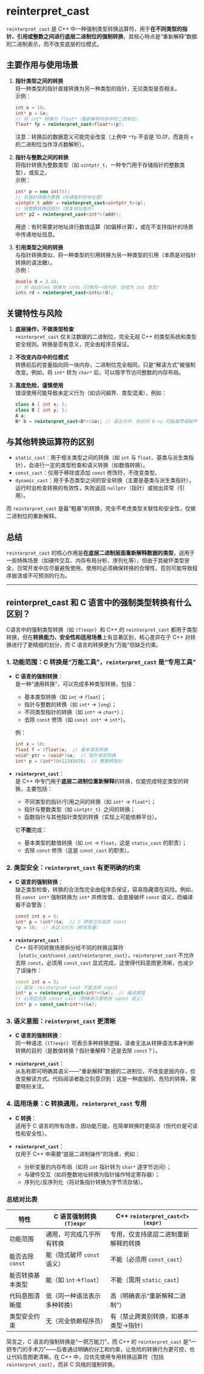 # reinterpret_cast

`reinterpret_cast` 是 C++ 中一种强制类型转换运算符，用于**在不同类型的指针、引用或整数之间进行底层二进制位的强制转换**，其核心特点是“重新解释”数据的二进制表示，而不改变底层的位模式。

## 主要作用与使用场景

1. **指针类型之间的转换**  
   将一种类型的指针直接转换为另一种类型的指针，无论类型是否相关。  
   示例：

   ```cpp
   int x = 10;
   int* p = &x;
   // 将 int* 转换为 float*（重新解释内存中的二进制位）
   float* fp = reinterpret_cast<float*>(p);
   ```

   注意：转换后的数据意义可能完全改变（上例中 `*fp` 不会是 10.0f，而是将 `x` 的二进制位当作浮点数解析）。

2. **指针与整数之间的转换**  
   将指针转换为整数类型（如 `uintptr_t`，一种专门用于存储指针的整数类型），或反之。  
   示例：

   ```cpp
   int* p = new int(5);
   // 将指针转换为整数（存储指针的地址值）
   uintptr_t addr = reinterpret_cast<uintptr_t>(p);
   // 将整数转换回指针（恢复地址指向）
   int* p2 = reinterpret_cast<int*>(addr);
   ```

   用途：有时需要对地址进行数值运算（如偏移计算），或在不支持指针的场景中传递地址信息。

3. **引用类型之间的转换**  
   与指针转换类似，将一种类型的引用转换为另一种类型的引用（本质是对指针转换的语法糖）。  
   示例：

   ```cpp
   double d = 3.14;
   // 将 double& 转换为 int&（引用同一块内存，但视为 int 类型）
   int& rd = reinterpret_cast<int&>(d);
   ```

## 关键特性与风险

1. **底层操作，不做类型检查**  
   `reinterpret_cast` 仅关注数据的二进制位，完全无视 C++ 的类型系统和类型安全规则。转换是否有意义，完全由程序员保证。

2. **不改变内存中的位模式**  
   转换前后的变量指向同一块内存，二进制位完全相同，只是“解读方式”被强制改变。例如，将 `int*` 转为 `char*` 后，可以按字节访问整数的内存布局。

3. **高度危险，谨慎使用**  
   错误使用可能导致未定义行为（如访问越界、类型混淆），例如：

   ```cpp
   class A { int x; };
   class B { int y; };
   A a;
   B* b = reinterpret_cast<B*>(&a); // 语法允许，但访问 b->y 可能越界或破坏内存
   ```

## 与其他转换运算符的区别

- `static_cast`：用于相关类型之间的转换（如 `int` 与 `float`、基类与派生类指针），会进行一定的类型检查和语义转换（如数值转换）。  
- `const_cast`：仅用于移除或添加 `const` 修饰符，不改变类型。  
- `dynamic_cast`：用于多态类型之间的安全转换（主要是基类与派生类指针），运行时会检查转换的有效性，失败返回 `nullptr`（指针）或抛出异常（引用）。  

而 `reinterpret_cast` 是最“粗暴”的转换，完全不考虑类型关联性和安全性，仅做二进制位的重新解释。

## 总结

`reinterpret_cast` 的核心作用是**在底层二进制层面重新解释数据的类型**，适用于一些特殊场景（如硬件交互、内存布局分析、序列化等），但由于其破坏类型安全，日常开发中应尽量避免使用。使用时必须确保转换的合理性，否则可能导致程序崩溃或不可预测的行为。

---

## reinterpret_cast 和 C 语言中的强制类型转换有什么区别？

C语言中的强制类型转换（如 `(T)expr`）和 C++ 的 `reinterpret_cast` 都用于类型转换，但在**转换能力、安全性和适用场景**上有显著区别，核心差异在于 C++ 对转换进行了更精细的划分，而 C 语言的转换更为“万能”但缺乏约束。

### 1. 功能范围：C 转换是“万能工具”，`reinterpret_cast` 是“专用工具”

- **C 语言的强制转换**：  
  是一种“通用转换”，可以完成多种类型转换，包括：  
  - 基本类型转换（如 `int` → `float`）；  
  - 指针与整数的转换（如 `int*` → `long`）；  
  - 不同类型指针的转换（如 `int*` → `char*`）；  
  - 去除 `const` 修饰（如 `const int*` → `int*`）。  

  例：  

  ```c
  int x = 10;
  float f = (float)x;  // 基本类型转换
  void* ptr = (void*)&x;  // 指针类型转换
  int* p = (int*)0x12345678;  // 整数转指针
  ```

- **`reinterpret_cast`**：  
  是 C++ 中专门用于**底层二进制位重新解释**的转换，仅能完成特定类型的转换，主要包括：  
  - 不同类型的指针/引用之间的转换（如 `int*` → `float*`）；  
  - 指针与整数类型（如 `uintptr_t`）之间的转换；  
  - 函数指针与其他指针类型的转换（实现上可能依赖平台）。  

  它**不能**完成：  
  - 基本类型的数值转换（如 `int` → `float`，这是 `static_cast` 的职责）；  
  - 去除 `const` 修饰（这是 `const_cast` 的职责）。  

### 2. 类型安全：`reinterpret_cast` 有更明确的约束

- **C 语言的强制转换**：  
  缺乏类型检查，转换的合法性完全由程序员保证，容易隐藏潜在风险。例如，将 `const int*` 强制转换为 `int*` 并修改值，会直接破坏 `const` 语义，而编译器不会警告：  

  ```c
  const int x = 5;
  int* p = (int*)&x;  // C 转换允许去除 const
  *p = 10;  // 未定义行为（修改常量）
  ```

- **`reinterpret_cast`**：  
  C++ 将不同转换场景拆分给不同的转换运算符（`static_cast`/`const_cast`/`reinterpret_cast`），`reinterpret_cast` 不允许去除 `const`，必须用 `const_cast` 显式完成，这使得代码意图更清晰，也减少了误操作：  

  ```cpp
  const int x = 5;
  // 错误：reinterpret_cast 不能去除 const
  int* p = reinterpret_cast<int*>(&x);  // 编译报错
  // 必须显式用 const_cast（明确表示要修改 const 语义）
  int* p = const_cast<int*>(&x);  
  ```

### 3. 语义意图：`reinterpret_cast` 更清晰

- **C 语言的强制转换**：  
  同一种语法（`(T)expr`）可表示多种转换逻辑，读者无法从转换语法本身判断转换的目的（是数值转换？指针重解释？还是去除 `const`？）。  

- **`reinterpret_cast`**：  
  从名称即可明确其语义——“重新解释”数据的二进制位，不改变底层内存，仅改变解读方式。代码阅读者能立刻意识到：这是一种底层的、危险的转换，需要特别关注。  

### 4. 适用场景：C 转换通用，`reinterpret_cast` 专用

- **C 转换**：  
  适用于 C 语言的所有场景，因功能万能，在简单转换时更简洁（但代价是可读性和安全性）。  

- **`reinterpret_cast`**：  
  仅用于 C++ 中需要“底层二进制操作”的场景，例如：  
  - 分析变量的内存布局（如将 `int` 指针转为 `char*` 逐字节访问）；  
  - 与硬件交互（如将整数地址转换为指针操作特定寄存器）；  
  - 序列化/反序列化（将对象指针转换为字节流存储）。  

### 总结对比表

| 特性                | C 语言强制转换 `(T)expr`               | C++ `reinterpret_cast<T>(expr)`       |
|---------------------|----------------------------------------|----------------------------------------|
| 功能范围            | 通用，可完成几乎所有转换               | 专用，仅支持底层二进制重新解释的转换   |
| 能否去除 `const`    | 能（隐式破坏 `const` 语义）            | 不能（必须用 `const_cast`）            |
| 能否转换基本类型    | 能（如 `int`→`float`）                 | 不能（需用 `static_cast`）             |
| 代码意图清晰度      | 低（同一种语法表示多种转换）           | 高（明确表示“重新解释二进制”）         |
| 类型安全约束        | 无（完全依赖程序员）                   | 有（禁止跨类别转换，如基本类型→指针）  |

简言之，C 语言的强制转换是“一把万能刀”，而 C++ 的 `reinterpret_cast` 是“一把专门的手术刀”——后者通过明确的分工和约束，让危险的转换行为更可控，也让代码意图更清晰。在 C++ 中，应优先使用专用转换运算符（包括 `reinterpret_cast`），而非 C 风格的强制转换。
